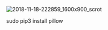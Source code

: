 ![2018-11-18-222859_1600x900_scrot](https://user-images.githubusercontent.com/2269864/48684793-643fa000-eb81-11e8-887e-fb7df533ff8d.png)

sudo pip3 install pillow
